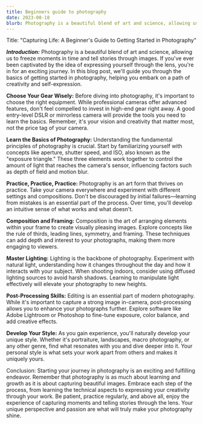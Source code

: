 ```yaml
---
title: Beginners guide to photography
date: 2023-08-18
blurb: Photography is a beautiful blend of art and science, allowing us to freeze moments in time and tell stories through images
---
```


Title: "Capturing Life: A Beginner's Guide to Getting Started in Photography"

**_Introduction:_**
Photography is a beautiful blend of art and science, allowing us to freeze moments in time and tell stories through images. If you've ever been captivated by the idea of expressing yourself through the lens, you're in for an exciting journey. In this blog post, we'll guide you through the basics of getting started in photography, helping you embark on a path of creativity and self-expression.

**Choose Your Gear Wisely:**
Before diving into photography, it's important to choose the right equipment. While professional cameras offer advanced features, don't feel compelled to invest in high-end gear right away. A good entry-level DSLR or mirrorless camera will provide the tools you need to learn the basics. Remember, it's your vision and creativity that matter most, not the price tag of your camera.

**Learn the Basics of Photography:**
Understanding the fundamental principles of photography is crucial. Start by familiarizing yourself with concepts like aperture, shutter speed, and ISO, also known as the "exposure triangle." These three elements work together to control the amount of light that reaches the camera's sensor, influencing factors such as depth of field and motion blur.

**Practice, Practice, Practice:**
Photography is an art form that thrives on practice. Take your camera everywhere and experiment with different settings and compositions. Don't be discouraged by initial failures—learning from mistakes is an essential part of the process. Over time, you'll develop an intuitive sense of what works and what doesn't.

**Composition and Framing:**
Composition is the art of arranging elements within your frame to create visually pleasing images. Explore concepts like the rule of thirds, leading lines, symmetry, and framing. These techniques can add depth and interest to your photographs, making them more engaging to viewers.

**Master Lighting:**
Lighting is the backbone of photography. Experiment with natural light, understanding how it changes throughout the day and how it interacts with your subject. When shooting indoors, consider using diffused lighting sources to avoid harsh shadows. Learning to manipulate light effectively will elevate your photography to new heights.

**Post-Processing Skills:**
Editing is an essential part of modern photography. While it's important to capture a strong image in-camera, post-processing allows you to enhance your photographs further. Explore software like Adobe Lightroom or Photoshop to fine-tune exposure, color balance, and add creative effects.

**Develop Your Style:**
As you gain experience, you'll naturally develop your unique style. Whether it's portraiture, landscapes, macro photography, or any other genre, find what resonates with you and dive deeper into it. Your personal style is what sets your work apart from others and makes it uniquely yours.

Conclusion:
Starting your journey in photography is an exciting and fulfilling endeavor. Remember that photography is as much about learning and growth as it is about capturing beautiful images. Embrace each step of the process, from learning the technical aspects to expressing your creativity through your work. Be patient, practice regularly, and above all, enjoy the experience of capturing moments and telling stories through the lens. Your unique perspective and passion are what will truly make your photography shine.
